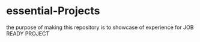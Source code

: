 # essential-Projects
the purpose of making  this repository  is to showcase of experience for  JOB READY PROJECT
